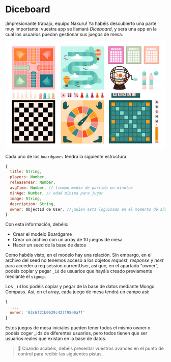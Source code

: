 # Diceboard

¡Impresionante trabajo, equipo Nakuru! Ya habéis descubierto una parte muy importante: vuestra app se llamará *Diceboard*, y será una app en la cual los usuarios puedan gestionar sus juegos de mesa.

![](boardgame.webp)

Cada uno de los `boardgames` tendrá la siguiente estructura:

```js
{
  title: String, 
  players: Number, 
  releaseYear: Number, 
  avgTime: Number, // tiempo medio de partida en minutos
  minAge: Number, // edad mínima para jugar
  image: String,
  description: String,
  owner: ObjectId de User, //¿quién está loguinado en el momento de añadir el juego de mesa?
}
```

Con esta información, debéis:
- Crear el modelo Boardgame
- Crear un archivo con un array de 10 juegos de mesa
- Hacer un seed de la base de datos

Como habéis visto, en el modelo hay una relación. Sin embargo, en el archivo del seed no tenemos acceso a los objetos *request*, *response* y *next* para acceder a req.session.currentUser, así que, en el apartado "owner", podéis copiar y pegar `_id` de usuarios que hayáis creado previamente mediante el `signup`. 

Los `_id` los podéis copiar y pegar de la base de datos mediante Mongo Compass. Así, en el array, cada juego de mesa tendrá un campo así:

```js
{
  ...,
  owner: '63c6f21b0629c422f95e0a7f'
}
```

Estos juegos de mesa iniciales pueden tener todos el mismo owner o podéis coger _ids de diferentes usuarios, pero todos tienen que ser usuarios reales que existan en la base de datos.

> 📍 Cuando acabéis, debéis presentar vuestros avances en el punto de control para recibir las siguientes pistas.


